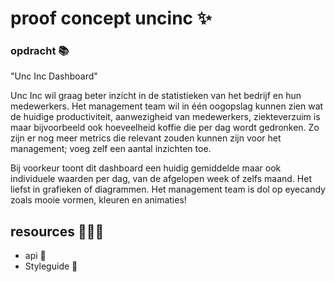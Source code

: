 # proof concept uncinc ✨

### opdracht 📚
"Unc Inc Dashboard"

Unc Inc wil graag beter inzicht in de statistieken van het bedrijf en hun medewerkers. Het management team wil in één oogopslag kunnen zien wat de huidige productiviteit, aanwezigheid van medewerkers, ziekteverzuim is maar bijvoorbeeld ook hoeveelheid koffie die per dag wordt gedronken.
Zo zijn er nog meer metrics die relevant zouden kunnen zijn voor het management; voeg zelf een aantal inzichten toe.

Bij voorkeur toont dit dashboard een huidig gemiddelde maar ook individuele waarden per dag, van de afgelopen week of zelfs maand. Het liefst in grafieken of diagrammen.
Het management team is dol op eyecandy zoals mooie vormen, kleuren en animaties!

## resources 👩🏻‍💻
- api 🩵
- Styleguide 💙
